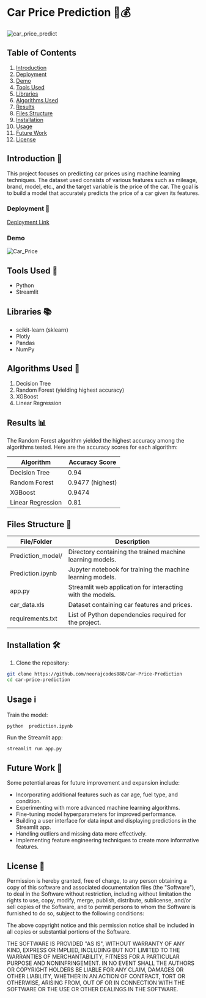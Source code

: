 # Car Price Prediction 🚗💰

![car_price_predict](https://socialify.git.ci/neerajcodes888/car_price_predict/image?description=1&descriptionEditable=%20%20%20%20%20%20%20This%20repository%20provides%20a%20streamlined%20approach%20to%20training%20models%20on%20diverse%20datasets%20for%20accurate%20car%20price%20predictions.&font=Bitter&language=1&name=1&owner=1&pattern=Solid&theme=Auto)

## Table of Contents

1. [Introduction](#introduction)
2. [Deployment](#deployment)
3. [Demo](#demo)
4. [Tools Used](#tools-used)
5. [Libraries](#libraries)
6. [Algorithms Used](#algorithms-used)
7. [Results](#results)
8. [Files Structure](#files-structure)
9. [Installation](#installation)
10. [Usage](#usage)
11. [Future Work](#future-work)
12. [License](#License)

## Introduction 📝

This project focuses on predicting car prices using machine learning techniques. The dataset used consists of various features such as mileage, brand, model, etc., and the target variable is the price of the car. The goal is to build a model that accurately predicts the price of a car given its features.

### Deployment 🚀

[Deployment Link](https://carpricepredict-crlkxz3lbkn.streamlit.app/)

### Demo

![Car_Price](https://github.com/neerajcodes888/Data-Science/assets/98253646/70f2cbf1-e153-4877-afac-80dca565a0d0)

## Tools Used 🔧

- Python
- Streamlit

## Libraries 📚

- scikit-learn (sklearn)
- Plotly
- Pandas
- NumPy

## Algorithms Used 🤖

1. Decision Tree
2. Random Forest (yielding highest accuracy)
3. XGBoost
4. Linear Regression

## Results 📊

The Random Forest algorithm yielded the highest accuracy among the algorithms tested. Here are the accuracy scores for each algorithm:

| Algorithm         | Accuracy Score |
|-------------------|----------------|
| Decision Tree     | 0.94           |
| Random Forest     | 0.9477 (highest) |
| XGBoost           | 0.9474           |
| Linear Regression | 0.81           |

## Files Structure 📂

| File/Folder          | Description                                                  |
|----------------------|--------------------------------------------------------------|
| Prediction_model/    | Directory containing the trained machine learning models.    |
| Prediction.ipynb     | Jupyter notebook for training the machine learning models.   |
| app.py               | Streamlit web application for interacting with the models.    |
| car_data.xls         | Dataset containing car features and prices.                  |
| requirements.txt     | List of Python dependencies required for the project.  
## Installation 🛠️

1. Clone the repository:

```bash
git clone https://github.com/neerajcodes888/Car-Price-Prediction
cd car-price-prediction
```

## Usage ℹ️

Train the model:

```bash
python  prediction.ipynb
```

Run the Streamlit app:

```bash
streamlit run app.py
```


## Future Work 🔮

Some potential areas for future improvement and expansion include:

- Incorporating additional features such as car age, fuel type, and condition.
- Experimenting with more advanced machine learning algorithms.
- Fine-tuning model hyperparameters for improved performance.
- Building a user interface for data input and displaying predictions in the Streamlit app.
- Handling outliers and missing data more effectively.
- Implementing feature engineering techniques to create more informative features.

## License 📜

Permission is hereby granted, free of charge, to any person obtaining a copy of this software and associated documentation files (the "Software"), to deal in the Software without restriction, including without limitation the rights to use, copy, modify, merge, publish, distribute, sublicense, and/or sell copies of the Software, and to permit persons to whom the Software is furnished to do so, subject to the following conditions:

The above copyright notice and this permission notice shall be included in all copies or substantial portions of the Software.

THE SOFTWARE IS PROVIDED "AS IS", WITHOUT WARRANTY OF ANY KIND, EXPRESS OR IMPLIED, INCLUDING BUT NOT LIMITED TO THE WARRANTIES OF MERCHANTABILITY, FITNESS FOR A PARTICULAR PURPOSE AND NONINFRINGEMENT. IN NO EVENT SHALL THE AUTHORS OR COPYRIGHT HOLDERS BE LIABLE FOR ANY CLAIM, DAMAGES OR OTHER LIABILITY, WHETHER IN AN ACTION OF CONTRACT, TORT OR OTHERWISE, ARISING FROM, OUT OF OR IN CONNECTION WITH THE SOFTWARE OR THE USE OR OTHER DEALINGS IN THE SOFTWARE.




